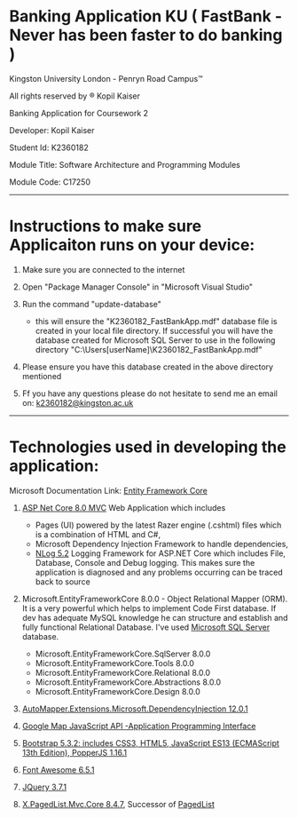 # Banking Application KU ( FastBank - Never has been faster to do banking )

Kingston University London - Penryn Road Campus™ 

All rights reserved by ® Kopil Kaiser

Banking Application for Coursework 2 

Developer: Kopil Kaiser

Student Id: K2360182

Module Title: Software Architecture and Programming Modules 

Module Code: C17250

***
# Instructions to make sure Applicaiton runs on your device:

1. Make sure you are connected to the internet

1. Open "Package Manager Console" in "Microsoft Visual Studio"

1. Run the command "update-database"
	- this will ensure the "K2360182_FastBankApp.mdf" database file is created in your local file directory. If successful you will have the database created for Microsoft SQL Server to use in the following directory "C:\Users\[userName]\K2360182_FastBankApp.mdf" 

1. Please ensure you have this database created in the above directory mentioned

1. Ff you have any questions please do not hesitate to send me an email on: k2360182@kingston.ac.uk 
***

# Technologies used in developing the application:

Microsoft Documentation Link: [Entity Framework Core](https://learn.microsoft.com/en-us/ef/core/)
1. [ASP Net Core 8.0 MVC](https://learn.microsoft.com/en-us/aspnet/core/mvc/overview?view=aspnetcore-8.0#aspnet-core-mvc) 
 Web Application which includes
	- Pages (UI) powered by the latest Razer engine (.cshtml) files which is a combination of HTML and C#,
 	- Microsoft Dependency Injection Framework to handle dependencies,
  	- [NLog 5.2]([url](https://github.com/nlog/nlog/wiki)) Logging Framework for ASP.NET Core which includes File, Database, Console and Debug logging. This makes sure the application is diagnosed and any problems occurring can be traced back to source

1. Microsoft.EntityFrameworkCore 8.0.0 - Object Relational Mapper (ORM). It is a very powerful which helps to implement Code First database. If dev has adequate MySQL knowledge he can structure and establish and fully functional Relational Database. I've used [Microsoft SQL Server](https://learn.microsoft.com/en-us/sql/relational-databases/databases/databases?view=sql-server-ver16) database. 
	- Microsoft.EntityFrameworkCore.SqlServer 8.0.0
 	- Microsoft.EntityFrameworkCore.Tools 8.0.0
  	- Microsoft.EntityFrameworkCore.Relational 8.0.0
   	- Microsoft.EntityFrameworkCore.Abstractions 8.0.0
   	- Microsoft.EntityFrameworkCore.Design 8.0.0
  
1. [AutoMapper.Extensions.Microsoft.DependencyInjection 12.0.1](https://github.com/AutoMapper/AutoMapper.Extensions.Microsoft.DependencyInjection)
   
1. [Google Map JavaScript API -Application Programming Interface](https://developers.google.com/maps/documentation/javascript/overview)

1. [Bootstrap 5.3.2: includes CSS3, HTML5, JavaScript ES13 (ECMAScript 13th Edition), PopperJS 1.16.1](https://getbootstrap.com/docs/5.3/getting-started/introduction/)

1. [Font Awesome 6.5.1](https://fontawesome.com/download)
1. [JQuery 3.7.1](https://api.jquery.com/)

1. [X.PagedList.Mvc.Core 8.4.7](https://github.com/dncuug/X.PagedList), Successor of [PagedList](https://github.com/troygoode/PagedList)
